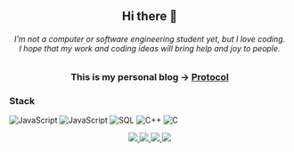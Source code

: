<h2 align="center">Hi there 👋</h2>

<h6 align="center">I'm not a computer or software engineering student yet, but I love coding.<br/>I hope that my work and coding ideas will bring help and joy to people.</h6>

<h3 align="center">This is my personal blog -> <a href="https://peercat.cn/" target="_blank">Protocol</a></h3>

### Stack

![JavaScript](https://img.shields.io/badge/javascript-black?style=for-the-badge&logo=javascript)
![JavaScript](https://img.shields.io/badge/typescript-black?style=for-the-badge&logo=typescript)
![SQL](https://img.shields.io/badge/sql-black?style=for-the-badge&logo=mysql)
![C++](https://img.shields.io/badge/c++-black?style=for-the-badge&logo=cplusplus)
![C](https://img.shields.io/badge/c-black?style=for-the-badge&logo=c)

<p align="center">
  <a href="https://github.com/Ericple">
    <img src="http://github-profile-summary-cards.vercel.app/api/cards/profile-details?username=Ericple&theme=transparent" />
  </a>
  <a href="https://github.com/Ericple">
    <img src="https://github-readme-streak-stats.herokuapp.com/?user=Ericple&hide_border=true&card_width=338&theme=transparent" />
  </a>
  <a href="https://github.com/Ericple">
    <img src="http://github-profile-summary-cards.vercel.app/api/cards/stats?username=Ericple&theme=transparent" />
  </a>
  <a href="https://github.com/Ericple">
    <img src="https://github-readme-stats.vercel.app/api/top-langs/?username=Ericple&langs_count=10&exclude_repo=&hide=jupyter%20notebook,vim%20script,cmake,makefile,batchfile,emacs%20lisp,css,html&layout=default&card_width=699&hide_border=true&theme=transparent" />
  </a>
</p>


<!--
**Ericple/Ericple** is a ✨ _special_ ✨ repository because its `README.md` (this file) appears on your GitHub profile.

Here are some ideas to get you started:

- 🔭 I’m currently working on ...
- 🌱 I’m currently learning ...
- 👯 I’m looking to collaborate on ...
- 🤔 I’m looking for help with ...
- 💬 Ask me about ...
- 📫 How to reach me: ...
- 😄 Pronouns: ...
- ⚡ Fun fact: ...
-->
